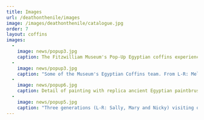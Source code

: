 ```yaml
---
title: Images
url: /deathonthenile/images
image: /images/deathonthenile/catalogue.jpg
order: 7
layout: coffins
images:
  -
    image: news/popup3.jpg
    caption: The Fitzwilliam Museum's Pop-Up Egyptian coffins experience in Wetherspoons, Wisbech.
  -
    image: news/popup3.jpg
    caption: "Some of the Museum's Egyptian Coffins team. From L-R: Melanie Pitkin, Charlotte Thompson and Helen Strudwick."
  - 
    image: news/popup6.jpg
    caption: Detail of painting with replica ancient Egyptian paintbrushes.
  -
    image: news/popup5.jpg
    caption: "Three generations (L-R: Sally, Mary and Nicky) visiting our Pop-Up exhibition at The Wheatsheaf Inn."
---
```




